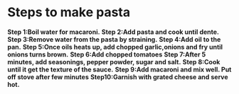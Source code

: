# Steps to make pasta

**Step 1:Boil water for macaroni.**
**Step 2:Add pasta and cook until dente.**
**Step 3:Remove water from the pasta by straining.**
**Step 4:Add oil to the pan.**
**Step 5:Once oils heats up, add chopped garlic,onions and fry until onions turns brown.**
**Step 6:Add chopped tomatoes**
**Step 7:After 5 minutes, add seasonings, pepper powder, sugar and salt.**
**Step 8:Cook until it get the texture of the sauce.**
**Step 9:Add macaroni and mix well. Put off stove after few minutes**
**Step10:Garnish with grated cheese and serve hot.**



